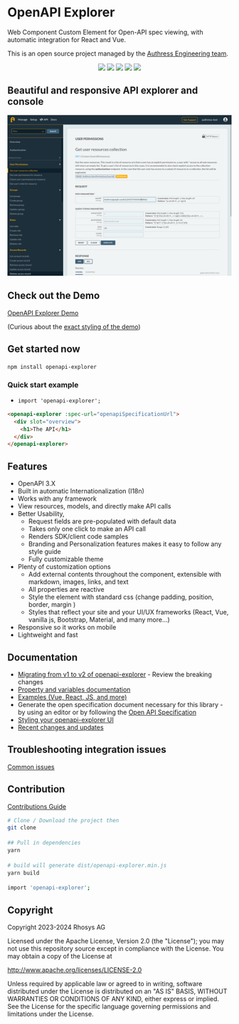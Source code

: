 # OpenAPI Explorer
Web Component Custom Element for Open-API spec viewing, with automatic integration for React and Vue.

This is an open source project managed by the [Authress Engineering team](https://authress.io).

<p align="center">
    <a href="https://authress.io" alt="Authress Engineering">
      <img src="https://img.shields.io/static/v1?label=Authress+Engineering&message=OpenAPI%20Explorer&color=%23FBAF0B&logo=androidauto&logoColor=%23FBAF0B"></a>
    <a href="./LICENSE" alt="apache 2.0 license">
      <img src="https://img.shields.io/badge/license-Apache%202.0-blue.svg"></a>
    <a href="https://badge.fury.io/js/openapi-explorer" alt="npm version">
        <img src="https://badge.fury.io/js/openapi-explorer.svg"></a>
    <a href="https://authress.io/community" alt="npm version">
      <img src="https://img.shields.io/badge/community-Discord-purple.svg"></a>
    <a href="https://www.webcomponents.org/element/openapi-explorer" alt="published on webcomponents.org">
        <img src="https://img.shields.io/badge/webcomponents.org-OpenAPI%20Explorer-blue.svg?style=social"></a>
</p>


## Beautiful and responsive API explorer and console

<p>
  <a href="https://authress-engineering.github.io/openapi-explorer/#?route=get-/v1/users/-userId-/resources/-resourceUri-/permissions/-permission-" target="_blank">
    <img src="./docs/desktop-view.png" alt="Desktop demo image" width="800px">
  </a>
</p>

## Check out the Demo
[OpenAPI Explorer Demo](https://authress-engineering.github.io/openapi-explorer/#?route=get-/v1/users/-userId-/resources/-resourceUri-/permissions/-permission-)

(Curious about the [exact styling of the demo](./docs/authress-example.vue))

## Get started now
`npm install openapi-explorer`

### Quick start example
* `import 'openapi-explorer';`

```html
<openapi-explorer :spec-url="openapiSpecificationUrl">
  <div slot="overview">
    <h1>The API</h1>
  </div>
</openapi-explorer>
```

## Features
- OpenAPI 3.X
- Built in automatic Internationalization (I18n)
- Works with any framework
- View resources, models, and directly make API calls
- Better Usability, 
  - Request fields are pre-populated with default data
  - Takes only one click to make an API call
  - Renders SDK/client code samples
  - Branding and Personalization features makes it easy to follow any style guide
  - Fully customizable theme
- Plenty of customization options 
  - Add external contents throughout the component, extensible with markdown, images, links, and text
  - All properties are reactive
  - Style the element with standard css (change padding, position, border, margin )
  - Styles that reflect your site and your UI/UX frameworks (React, Vue, vanilla js, Bootstrap, Material, and many more...)
- Responsive so it works on mobile
- Lightweight and fast


## Documentation
* [Migrating from v1 to v2 of openapi-explorer](./CHANGELOG.md#2.0) - Review the breaking changes
* [Property and variables documentation](./docs/documentation.md)
* [Examples (Vue, React, JS, and more)](./docs/examples.md)
* Generate the open specification document necessary for this library - by using an editor or by following the [Open API Specification](https://github.com/OAI/OpenAPI-Specification/blob/main/versions/3.1.0.md)
* [Styling your openapi-explorer UI](./docs/styling.md)
* [Recent changes and updates](./CHANGELOG.md)

## Troubleshooting integration issues
[Common issues](./docs/troubleshooting.md)


## Contribution
[Contributions Guide](./CONTRIBUTING.md)

```bash
# Clone / Download the project then
git clone

## Pull in dependencies
yarn

# build will generate dist/openapi-explorer.min.js
yarn build 

import 'openapi-explorer';
```


## Copyright
Copyright 2023-2024 Rhosys AG

Licensed under the Apache License, Version 2.0 (the "License");
you may not use this repository source except in compliance with the License.
You may obtain a copy of the License at

  http://www.apache.org/licenses/LICENSE-2.0

Unless required by applicable law or agreed to in writing, software
distributed under the License is distributed on an "AS IS" BASIS,
WITHOUT WARRANTIES OR CONDITIONS OF ANY KIND, either express or implied.
See the License for the specific language governing permissions and
limitations under the License.
